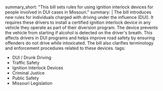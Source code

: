 summary_short: "This bill sets rules for using ignition interlock devices for people involved in DUI cases in Missouri."
summary: |
  The bill introduces new rules for individuals charged with driving under the influence (DUI). It requires these drivers to install a certified ignition interlock device in any vehicle they operate as part of their diversion program. The device prevents the vehicle from starting if alcohol is detected on the driver's breath. This affects drivers in DUI programs and helps improve road safety by ensuring offenders do not drive while intoxicated. The bill also clarifies terminology and enforcement procedures related to these devices.
tags:
  - DUI / Drunk Driving
  - Traffic Safety
  - Ignition Interlock Devices
  - Criminal Justice
  - Public Safety
  - Missouri Legislation
